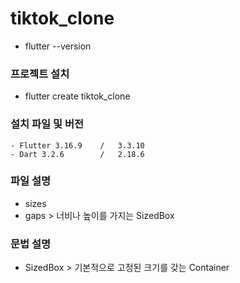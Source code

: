 # tiktok_clone

- flutter --version

### 프로젝트 설치

- flutter create tiktok_clone

### 설치 파일 및 버전

    - Flutter 3.16.9    /   3.3.10
    - Dart 3.2.6        /   2.18.6

### 파일 설명

- sizes
- gaps > 너비나 높이를 가지는 SizedBox

### 문법 설명

- SizedBox > 기본적으로 고정된 크기를 갖는 Container
